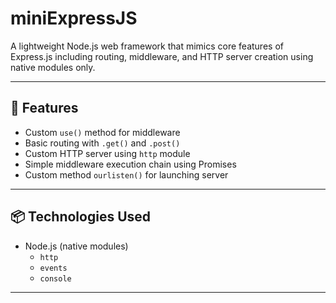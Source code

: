 # miniExpressJS

A lightweight Node.js web framework that mimics core features of Express.js including routing, middleware, and HTTP server creation using native modules only.

---

## 🚀 Features

- Custom `use()` method for middleware
- Basic routing with `.get()` and `.post()`
- Custom HTTP server using `http` module
- Simple middleware execution chain using Promises
- Custom method `ourlisten()` for launching server

---

## 📦 Technologies Used

- Node.js (native modules)
  - `http`
  - `events`
  - `console`

---






